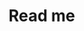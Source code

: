 # Read me

<img src="https://octocat-generator-assets.githubusercontent.com/my-octocat-1608367107981.png" id="octocat" alt="" />
